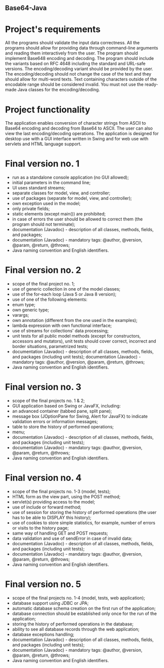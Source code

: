 ## Base64-Java


# Project's requirements
All the programs should validate the input data correctness. All
the programs should allow for providing data through command-line
arguments and reading them interactively from the user.
The program should implement Base648 encoding and decoding.
The program should include the variants based on RFC 4648 including the
standard and URL-safe versions. The encoding/decoding variant should
be provided by the user. The encoding/decoding should not change the
case of the text and they should allow for multi-word texts. Text containing characters outside of the encodable range should be considered invalid.
You must not use the ready-made Java classes for the encoding/decoding.

# Project functionality
The application enables conversion of character strings from ASCII to Base64 encoding and
decoding from Base64 to ASCII. The user can also view the last encoding/decoding operations.
The application is designed for desktop use with a GUI interface written in Swing and for web use
with servlets and HTML language support.

# Final version no. 1

- run as a standalone console application (no GUI allowed);
- initial parameters in the command line;
- UI uses standard streams;
- separate classes for model, view, and controller;
- use of packages (separate for model, view, and controller);
- own exception used in the model;
- only private fields;
- static elements (except main()) are prohibited;
- in case of errors the user should be allowed to correct them (the program should not terminate);
- documentation (Javadoc) - description of all classes, methods, fields, and packages;
- documentation (Javadoc) - mandatory tags: @author, @version, @param, @return, @throws;
- Java naming convention and English identifiers.

# Final version no. 2
- scope of the final project no. 1;
- use of generic collection in one of the model classes;
- use of the for-each loop (Java 5 or Java 8 version);
- use of one of the following elements:
- enum type;
- own generic type;
- varargs;
- own annotation (different from the one used in the examples);
- lambda expression with own functional interface;
- use of streams for collections' data processing;
- unit tests for all public model methods (except for constructors, accessors and mutators), unit tests should cover correct, incorrect and border situations,
parametrized tests;
- documentation (Javadoc) - description of all classes, methods, fields, and packages (including unit tests);
documentation (Javadoc) - mandatory tags: @author, @version, @param, @return, @throws;
- Java naming convention and English identifiers.

# Final version no. 3
- scope of the final projects no. 1 & 2;
- GUI application based on Swing or JavaFX, including:
- an advanced container (tabbed pane, split pane);
- message box (JOptionPane for Swing, Alert for JavaFX) to indicate validation errors or information messages;
- table to store the history of performed operations;
- menu;
- documentation (Javadoc) - description of all classes, methods, fields, and packages (including unit tests);
- documentation (Javadoc) - mandatory tags: @author, @version, @param, @return, @throws;
- Java naming convention and English identifiers.

# Final version no. 4
- scope of the final projects no. 1-3 (model, tests);
- HTML form as the view part, using the POST method;
- servlet(s) providing access to the model;
- use of include or forward method;
- use of session for storing the history of performed operations (the user has to be able to DISPLAY this history);
- use of cookies to store simple statistics, for example, number of errors or visits to the history page;
- same way of handling GET and POST requests;
- data validation and use of sendError in case of invalid data;
- documentation (Javadoc) - description of all classes, methods, fields, and packages (including unit tests);
- documentation (Javadoc) - mandatory tags: @author, @version, @param, @return, @throws;
- Java naming convention and English identifiers.

# Final version no. 5
- scope of the final projects no. 1-4 (model, tests, web application);
- database support using JDBC or JPA;
- automatic database schema creation on the first run of the application;
- database connection should be established only once for the run of the application;
- storing the history of performed operations in the database;
- ability to see all database records through the web application;
- database exceptions handling;
- documentation (Javadoc) - description of all classes, methods, fields, and packages (including unit tests);
- documentation (Javadoc) - mandatory tags: @author, @version, @param, @return, @throws;
- Java naming convention and English identifiers.
